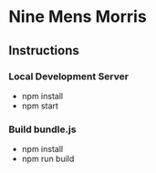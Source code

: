 # Nine Mens Morris

## Instructions

### Local Development Server 
* npm install
* npm start

### Build bundle.js
* npm install
* npm run build